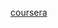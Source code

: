 [coursera](https://www.coursera.org/specializations/mathematics-for-machine-learning-and-data-science)

